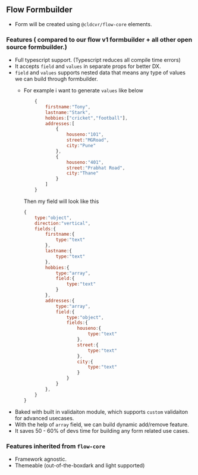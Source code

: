 ## Flow Formbuilder

- Form will be created using `@cldcvr/flow-core` elements.

### Features ( compared to our flow v1 formbuilder + all other open source formbuilder.)
- Full typescript support. (Typescript reduces all compile time errors)
- It accepts `field` and `values` in separate props for better DX.
- `field` and `values` supports nested data that means any type of values we can build through formbuilder.
  - For example i want to generate `values` like below
    ```Javascript
		{
			firstname:"Tony",
			lastname:"Stark",
			hobbies:["cricket","football"],
			addresses:[
				{
					houseno:"101",
					street:"MGRoad",
					city:"Pune"
				},
				{
					houseno:"401",
					street:"Prabhat Road",
					city:"Thane"
				}
			]
		}
	```

	Then my field will look like this
	```Javascript
	{
		type:"object",
		direction:"vertical",
		fields:{
			firstname:{
				type:"text"
			},
			lastname:{
				type:"text"
			},
			hobbies:{
				type:"array",
				field:{
					type:"text"
				}
			},
			addresses:{
				type:"array",
				field:{
					type:"object",
					fields:{
						houseno:{
							type:"text"
						},
						street:{
							type:"text"
						},
						city:{
							type:"text"
						}
					}
				}
			},
		}
	}
	```
- Baked with built in validaiton module, which supports `custom` validaiton for advanced usecases.
- With the help of `array` field, we can build dynamic add/remove feature.
- It saves 50 - 60% of devs time for building any form related use cases.

### Features inherited from `flow-core`
- Framework agnostic.
- Themeable (out-of-the-boxdark and light supported) 